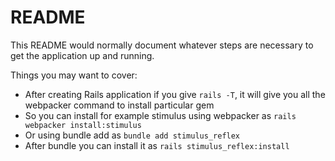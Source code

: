 # README

This README would normally document whatever steps are necessary to get the
application up and running.

Things you may want to cover:

* After creating Rails application if you give `rails -T`, it will give you all the webpacker command to install particular gem
* So you can install for example stimulus using webpacker as
`rails webpacker install:stimulus`
* Or using bundle add as
`bundle add stimulus_reflex`
* After bundle you can install it as
`rails stimulus_reflex:install`

 